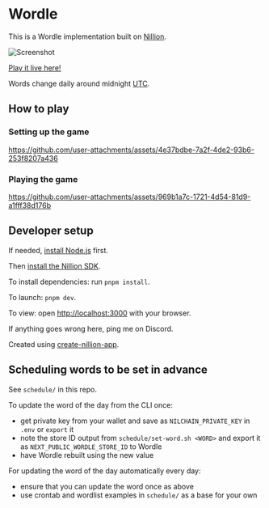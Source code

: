 # Wordle

This is a Wordle implementation built on [Nillion](https://nillion.com).

![Screenshot](https://github.com/user-attachments/assets/58b7ebba-b480-447c-8e9d-da36d62dc72c)

[Play it live here!](https://nillion-wordle.vercel.app)
 
Words change daily around midnight [UTC](https://time.is/UTC).

## How to play

### Setting up the game

https://github.com/user-attachments/assets/4e37bdbe-7a2f-4de2-93b6-253f8207a436

### Playing the game

https://github.com/user-attachments/assets/969b1a7c-1721-4d54-81d9-a1fff38d176b

## Developer setup

If needed, [install Node.js](https://nodejs.org/en/download/package-manager) first.

Then [install the Nillion SDK](https://docs.nillion.com/quickstart-install).

To install dependencies: run `pnpm install`.

To launch: `pnpm dev`.

To view: open [http://localhost:3000](http://localhost:3000) with your browser.

If anything goes wrong here, ping me on Discord.

Created using [create-nillion-app](https://github.com/NillionNetwork/create-nillion-app).

## Scheduling words to be set in advance

See `schedule/` in this repo.

To update the word of the day from the CLI once:

- get private key from your wallet and save as `NILCHAIN_PRIVATE_KEY` in `.env` or `export` it
- note the store ID output from `schedule/set-word.sh <WORD>` and export it as `NEXT_PUBLIC_WORDLE_STORE_ID` to Wordle
- have Wordle rebuilt using the new value

For updating the word of the day automatically every day:

- ensure that you can update the word once as above
- use crontab and wordlist examples in `schedule/` as a base for your own
